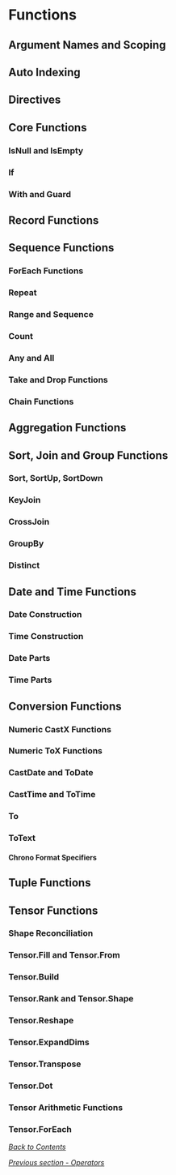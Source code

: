 # Functions

## Argument Names and Scoping



## Auto Indexing



## Directives



## Core Functions

### IsNull and IsEmpty

### If

### With and Guard



## Record Functions



## Sequence Functions

### ForEach Functions

### Repeat

### Range and Sequence

### Count

### Any and All

### Take and Drop Functions

### Chain Functions



## Aggregation Functions



## Sort, Join and Group Functions

### Sort, SortUp, SortDown

### KeyJoin

### CrossJoin

### GroupBy

### Distinct



## Date and Time Functions

### Date Construction

### Time Construction

### Date Parts

### Time Parts



## Conversion Functions

### Numeric CastX Functions

### Numeric ToX Functions

### CastDate and ToDate

### CastTime and ToTime

### To

### ToText

#### Chrono Format Specifiers



## Tuple Functions



## Tensor Functions

### Shape Reconciliation

### Tensor.Fill and Tensor.From

### Tensor.Build

### Tensor.Rank and Tensor.Shape

### Tensor.Reshape

### Tensor.ExpandDims

### Tensor.Transpose

### Tensor.Dot

### Tensor Arithmetic Functions

### Tensor.ForEach



[_Back to Contents_](../RexlUserGuide.md)

[_Previous section - Operators_](04-Operators.md)
